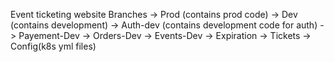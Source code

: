 Event ticketing website
Branches -> Prod (contains prod code)
         -> Dev  (contains development)
         -> Auth-dev (contains development code for auth)
         -> Payement-Dev
         -> Orders-Dev
         -> Events-Dev
         -> Expiration
         -> Tickets
         -> Config(k8s yml files)